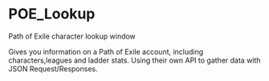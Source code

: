 # POE_Lookup
Path of Exile character lookup window


Gives you information on a Path of Exile account, including characters,leagues and ladder stats.
Using their own API to gather data with JSON Request/Responses.
